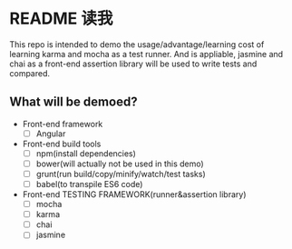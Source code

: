 # README 读我

This repo is intended to demo the usage/advantage/learning cost of learning karma and mocha as a test runner. And is appliable, jasmine and chai as a front-end assertion library will be used to write tests and compared.

## What will be demoed?

* Front-end framework
	* [ ] Angular
* Front-end build tools
	* [ ] npm(install dependencies)
	* [ ] bower(will actually not be used in this demo)
	* [ ] grunt(run build/copy/minify/watch/test tasks)
	* [ ] babel(to transpile ES6 code)
* Front-end TESTING FRAMEWORK(runner&assertion library)
	* [ ] mocha
	* [ ] karma
	* [ ] chai
	* [ ] jasmine
